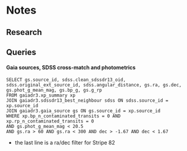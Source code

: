 # Notes

## Research

## Queries

#### Gaia sources, SDSS cross-match and photometrics
```
SELECT gs.source_id, sdss.clean_sdssdr13_oid, sdss.original_ext_source_id, sdss.angular_distance, gs.ra, gs.dec, gs.phot_g_mean_mag, gs.bp_g, gs.g_rp
FROM gaiadr3.xp_summary xp
JOIN gaiadr3.sdssdr13_best_neighbour sdss ON sdss.source_id = xp.source_id
JOIN gaiadr3.gaia_source gs ON gs.source_id = xp.source_id
WHERE xp.bp_n_contaminated_transits = 0 AND xp.rp_n_contaminated_transits = 0
AND gs.phot_g_mean_mag < 20.5
AND gs.ra > 60 AND gs.ra < 300 AND dec > -1.67 AND dec < 1.67
```
- the last line is a ra/dec filter for Stripe 82
